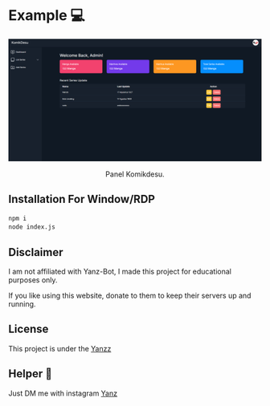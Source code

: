 <h1>Example 💻</h1>

<p align="center">
  <img src="./image/dashboard.png" width="550" />
</p>
 
<p align="center">Panel Komikdesu.</p>

## Installation For Window/RDP

```bash
npm i
node index.js
```

## Disclaimer

I am not affiliated with Yanz-Bot, I made this project for educational purposes only.

If you like using this website, donate to them to keep their servers up and running.

## License

This project is under the [Yanzz](https://github.com/Yanzz231)

## Helper 🤖

Just DM me with instagram [Yanz](https://www.instagram.com/iyanmikasa/)